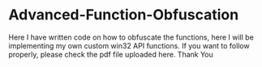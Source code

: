 # Advanced-Function-Obfuscation
Here I have written code on how to obfuscate the functions, here I will be implementing my own custom win32 API functions. If you want to follow properly, please check the pdf file uploaded here.
Thank You
